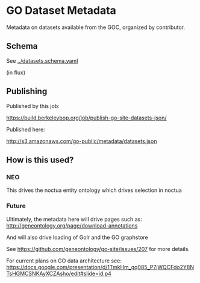 # GO Dataset Metadata

Metadata on datasets available from the GOC, organized by contributor.

## Schema

See [../datasets.schema.yaml](../datasets.schema.yaml)

(in flux)

## Publishing

Published by this job:

https://build.berkeleybop.org/job/publish-go-site-datasets-json/

Published here:

http://s3.amazonaws.com/go-public/metadata/datasets.json

## How is this used?

### NEO

This drives the noctua entity ontology which drives selection in noctua

### Future

Ultimately, the metadata here will drive pages such as:
http://geneontology.org/page/download-annotations

And will also drive loading of Golr and the GO graphstore

See https://github.com/geneontology/go-site/issues/207 for more details.

For current plans on GO data architecture see: https://docs.google.com/presentation/d/1TmkHm_gq085_P7jWQCFdo2Y8NTsHGMCSNKAyXCZAsho/edit#slide=id.p4
